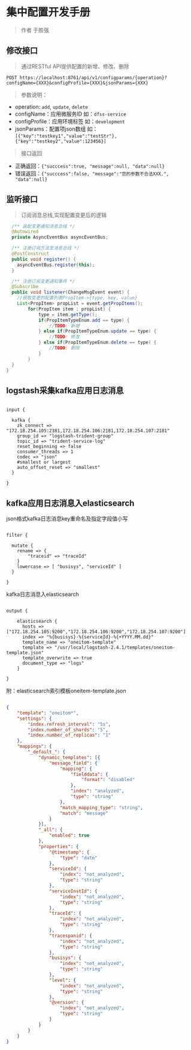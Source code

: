 # 集中配置开发手册

> 作者 于胜强

## 修改接口

> 通过RESTful API提供配置的新增、修改、删除

```shell
POST https://localhost:8761/api/v1/configparams/{operation}?configName={XXX}&configProfile={XXX}&jsonParams={XXX}
```

> 参数说明：

- operation: `add`, `update`, `delete`
- configName：应用微服务ID 如：`dfss-service`
- configProfile：应用环境标签 如：`development`
- jsonParams：配置项json数组 如：`[{"key":"testkey1","value":"testStr"},{"key":"testkey2","value":123456}]`

> 接口返回

- 正确返回：`{"succcess":true, "message":null, "data":null}`
- 错误返回：`{"succcess":false, "message":"您的参数不合法XXX.", "data":null}`

## 监听接口

> 订阅消息总线,实现配置变更后的逻辑

```java
  /** 装配变更通知消息总线 */
  @Autowired
  private AsyncEventBus asyncEventBus;
```

```java
  /** 注册订阅方法至消息总线 */
  @PostConstruct
  public void register() {
    asyncEventBus.register(this);
  }
```

```java
  /** 注册订阅变更通知事件 */
  @Subscribe
  public void listener(ChangeMsgEvent event) {
    //获取变更的配置列表PropItem->{type, key, value}
    List<PropItem> propList = event.getPropItems();
		for(PropItem item : propList) {
			type = item.getType();
			if(PropItemTypeEnum.add == type) {
				//TODO: 新增
			} else if(PropItemTypeEnum.update == type) {
				//TODO: 修改
			} else if(PropItemTypeEnum.delete == type) {
				//TODO: 删除
			}
		}
  }
}
```

## logstash采集kafka应用日志消息

```jruby

input {
  
  kafka {
    zk_connect => "172.18.254.105:2181,172.18.254.106:2181,172.18.254.107:2181"
    group_id => "logstash-trident-group"
    topic_id => "trident-service-log"
    reset_beginning => false
    consumer_threads => 1
    codec => "json"
    #smallest or largest
    auto_offset_reset => "smallest"
  }

}

```

## kafka应用日志消息入elasticsearch

json格式kafka日志消息key重命名及指定字段值小写
```jruby

filter {

  mutate {
    rename => {
        "traceid" => "traceId"
    }
    lowercase => [ "busisys", "serviceId" ]
  }

}

```

kafka日志消息入elasticsearch
```jruby

output {

	elasticsearch {
	  hosts => ["172.18.254.105:9200","172.18.254.106:9200","172.18.254.107:9200"]
	  index => "%{busisys}-%{serviceId}-%{+YYYY.MM.dd}"
	  template_name => "oneitom-template"
	  template => "/usr/local/logstash-2.4.1/templates/oneitom-template.json"
	  template_overwrite => true
	  document_type => "logs"
	}

}

```

附：elasticsearch索引模板oneitem-template.json
```json

{
	"template": "oneitom*",
	"settings": {
		"index.refresh_interval": "5s",
		"index.number_of_shards": "5",
		"index.number_of_replicas": "1"
	},
	"mappings": {
		"_default_": {
			"dynamic_templates": [{
				"message_field": {
					"mapping": {
						"fielddata": {
							"format": "disabled"
						},
						"index": "analyzed",
						"type": "string"
					},
					"match_mapping_type": "string",
					"match": "message"
				}
			}],
			"_all": {
				"enabled": true
			},
			"properties": {
				"@timestamp": {
					"type": "date"
				},
				"serviceId": {
					"index": "not_analyzed",
					"type": "string"
				},
				"serviceInstId": {
					"index": "not_analyzed",
					"type": "string"
				},
				"traceId": {
					"index": "not_analyzed",
					"type": "string"
				},
				"tracespanid": {
					"index": "not_analyzed",
					"type": "string"
				},
				"busisys": {
					"index": "not_analyzed",
					"type": "string"
				},
				"level": {
					"index": "not_analyzed",
					"type": "string"
				},
				"@version": {
					"index": "not_analyzed",
					"type": "string"
				}
			}
		}
	}
}

```



